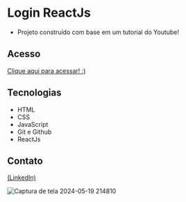 # Login ReactJs
 
 - Projeto construído com base em um tutorial do Youtube!

## Acesso
 [Clique aqui para acessar! :)](https://login-react-js-two.vercel.app/)

## Tecnologias

- HTML
- CSS
- JavaScript
- Git e Github
- ReactJs

## Contato
[(LinkedIn)](https://www.linkedin.com/in/grazielly-raissa-pereira-b511342b6?utm_source=share&utm_campaign=share_via&utm_content=profile&utm_medium=android_app)

![Captura de tela 2024-05-19 214810](https://github.com/GraziellyRaissa1/Login-ReactJs/assets/147439694/9ec471bb-361f-494a-9c71-44f945b7c4e4)
